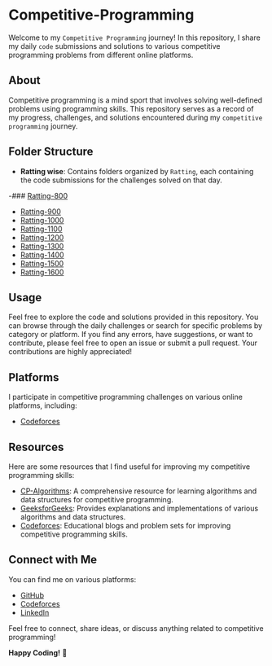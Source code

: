 # Competitive-Programming

Welcome to my `Competitive Programming` journey! In this repository, I share my daily `code` submissions and solutions to various competitive programming problems from different online platforms.

## About

Competitive programming is a mind sport that involves solving well-defined problems using programming skills. This repository serves as a record of my progress, challenges, and solutions encountered during my `competitive programming` journey.

## Folder Structure

- **Ratting wise**: Contains folders organized by `Ratting`, each containing the code submissions for the challenges solved on that day.

-### [Ratting-800](Codeforces/Ratting-800)
- [Ratting-900](Codeforces/Ratting-900)
- [Ratting-1000](Codeforces/Ratting-1000)
- [Ratting-1100](Codeforces/Ratting-1100)
- [Ratting-1200](Codeforces/Ratting-1200)
- [Ratting-1300](Codeforces/Ratting-1300)
- [Ratting-1400](Codeforces/Ratting-1400)
- [Ratting-1500](Codeforces/Ratting-1500)
- [Ratting-1600](Codeforces/Ratting-1600)

## Usage

Feel free to explore the code and solutions provided in this repository. You can browse through the daily challenges or search for specific problems by category or platform. If you find any errors, have suggestions, or want to contribute, please feel free to open an issue or submit a pull request. Your contributions are highly appreciated!

## Platforms

I participate in competitive programming challenges on various online platforms, including:

- [Codeforces](https://codeforces.com/profile/tanvir_islam)

## Resources

Here are some resources that I find useful for improving my competitive programming skills:

- [CP-Algorithms](https://cp-algorithms.com/): A comprehensive resource for learning algorithms and data structures for competitive programming.
- [GeeksforGeeks](https://www.geeksforgeeks.org/): Provides explanations and implementations of various algorithms and data structures.
- [Codeforces](https://codeforces.com/blog/entry/23054): Educational blogs and problem sets for improving competitive programming skills.

## Connect with Me

You can find me on various platforms:

- [GitHub](https://github.com/Tanvir-136)
- [Codeforces](https://codeforces.com/profile/tanvir_islam)
- [LinkedIn](https://www.linkedin.com/in/tanvir-islam-35aa671b2)

Feel free to connect, share ideas, or discuss anything related to competitive programming!

**Happy Coding!** 🚀
